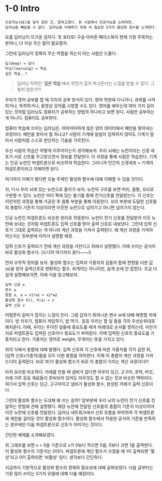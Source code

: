 # 1-0 Intro 

```
인공지능(AI)을 널리 알린 건, 알파고였다. 현 시점에서 인공지능을 논하려면, 
딥러닝을 빼놓을 수 없다. 딥러닝을 이해하기 위해 꼭 필요한 5가지 활성화 함수를 소개한다. 
```

요즘 딥러닝이 뜨거운 감자다. 
핫 포타토! 구글·아마존·페이스북이 현재 가장 주목하는 분야니, 더 이상 무슨 말이 필요할까. 

그런데 딥러닝이 정확히 무슨 역할을 하는지 아는 사람은 드물다. 

```
딥(deep) = 깊다     
러닝(learning) = 학습
깊은 학습..?
```

> 딥러닝 직역인 '**깊은 학습**'에서 무언가 깊이 파고든다는 느낌을 받을 수 있다. 그렇지 않은가?!


우리가 영어 공부를 할 때 각자의 공부 방식이 있다. 
영어 학원에 다니거나, 과외를 시작하거나, 독학하거나, 동영상 강의를 시청할 수도 있다. 
영어를 배우는데 여러 가지 길이 있는 것처럼 딥러닝도 컴퓨터가 공부하는 방법의 하나라고 보면 된다. 
사람만 공부하는 게 아니다. 
컴퓨터도 공부한다.  

컴퓨터 학습에 쓰이는 딥러닝은, 어마어마하게 많은 양의 데이터에서 패턴을 찾아내는 과정이다. 
패턴을 찾아서 뭘 하냐고? 
사람이 기계에 일일이 입력하지 않아도 기계가 알아서 사람처럼 스스로 판단하는 기술을 가르친다. 

우선 사람의 학습은 어떻게 이루어지는지 생각해보자. 
우리 뇌에는 뉴런이라는 신경 세포가 서로 신호를 주고받으면서 정보를 전달한다. 
이 과정을 통해 사람은 학습한다. 
기계는 인공 뉴런인 퍼셉트론으로 비슷하게 학습한다. 
그러니까 인간의 신경세포 = 기계의 퍼셉트론이라고 이해하면 된다. 

여기까지 이해가 됐다면 오늘 주제인 활성화 함수에 대해 이해할 수 있을 것이다.

자, 다시 우리 뇌에 있는 뉴런으로 돌아가 보자. 
뉴런의 구조를 보면 머리, 몸통, 꼬리로 구분할 수 있다. 
뉴런은 머리 쪽에 있는 돌기를 통해 전기신호를 전달받는다. 
각 신호는 이런저런 과정을 통해 가공된 후 몸통 부분을 통해 이동한다. 
꼬리 부분에 도달한 신호들의 총합이 기준치 이상이라면 이웃한 뉴런으로 넘어가고 아니면 넘어가지 않는다.  

인공 뉴런인 퍼셉트론도 비슷한 원리로 작동한다. 
뉴런이 전기 신호를 전달받아 이웃 뉴런에 보내는 것처럼 퍼셉트론도 입력 신호를 받아 출력 신호로 내보낸다. 
그런데 입력 신호가 그대로 출력되는 게 아니라 계산 과정을 거쳐서 출력된다. 
왜 계산 과정을 거쳐야 하는지는 뒷부분에 이어서 설명할 예정.

입력 신호가 출력되기 전에 계산 과정을 거친다고 위에서 설명했다. 
이때 쓰이는 공식이 바로 활성화 함수다. (드디어 여기까지 왔다~~~!)


먼저 수학적 정의를 보자. 
활성화 함수는 입력과 가중치의 곱들의 합에 편향을 더한 값(a)을 받아 출력신호로 변환하는 함수. 
외계어는 아니지만, 쉽게 손에 안 잡힌다. 
조금 더 쉽게 설명해보자면, 아래 식을 참고해보자.

```
입력 신호 x
변수 w
총합 a, a = x1*w1 + x2*w2
활성화 함수 h(), h(a) = z 
출력 신호 z
```

어렴풋이 갈피가 잡히는 느낌이 든다. 그럼 갑자기 튀어나온 변수 w에 대해 해명할 차례이다. 
방 치우기, 컴퓨터 게임하기, 밥 먹기.. 등등 우리는 할 일 들을 각자 우선순위대로 해치운다. 
이때, 우리는 주어진 일들에 중요도를 매겨 차례대로 순서를 정하는데, 마찬가지로 퍼셉트론도 입력된 신호마다 중요도가 부여된다. 
이때 입력된 신호의 중요도를 가중치라고 한다. 가중치는 영어로 weight, 무게라는 뜻을 가지고 있다. 

위의 식에서 총합에 대해 말했다. 
입력 신호와 각 신호에 따른 가중치를 각각 곱한 뒤, (입력 신호x가중치)들을 모두 더한 총합을 의미한다. 
이제 이 총합이 계산 과정을 거쳐 드디어 출력된다.
바로 여기! 활성화 함수가 바로 이 총합이 거치는 계산 과정이다!!!


마치 요리랑 비슷하다. 
카레를 만들 때 냄비가 없다면 아무리 당근, 고구마, 호박, 버섯, 카레 가루 등등 재료들이 준비되어 있어도 아무것도 할 수 없는 것과 비슷한 맥락이다. 
여기서 입력 신호는 당근, 고구마이고 냄비가 활성화 함수, 완성된 카레가 출력 신호이다. 

그런데 활성화 함수는 도대체 왜 쓰는 걸까? 앞부분에 우리 뇌의 뉴런이 전기 신호를 전달하는 방법에 관해 설명했다. 
해당 뉴런에 전달된 신호들의 총합이 기준치 이상이어야 이웃 뉴런에 신호를 전달된다. 
딥러닝 네트워크에서 신호 흐름을 파악하여 각 퍼셉트론에 제한을 걸어둔 것이 활성화 함수이다. 
활성화 함수에서 적용한 공식의 기준을 만족하는 경우에만 다음 퍼셉트론으로 신호가 이어가는 것이다.

간단한 예제를 소개해보겠다. 


위 그래프를 보면 x = 0을 기준으로 x가 0보다 작으면 0을, 0보다 크면 1을 출력한다.
이 활성화 함수의 기준치는 0이다. 퍼셉트론에 계단 함수가 쓰였을 때 1이 출력되면 '활성'되고 0이 출력되면 '비활성' 된다. 
생각보다 간단하다.   

지금까지 기본적으로 활성화 함수의 정체와 필요성에 대해 살펴보았다. 다음 글부터는 가장 많이 쓰이는 5가지 모델에 대해 다룰 예정이다. 

